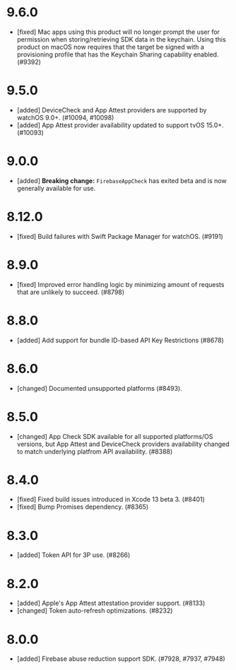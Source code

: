 # 9.6.0
- [fixed] Mac apps using this product will no longer prompt the user for
  permission when storing/retrieving SDK data in the keychain. Using this
  product on macOS now requires that the target be signed with a
  provisioning profile that has the Keychain Sharing capability
  enabled. (#9392)

# 9.5.0
- [added] DeviceCheck and App Attest providers are supported by watchOS 9.0+. (#10094, #10098)
- [added] App Attest provider availability updated to support tvOS 15.0+. (#10093)

# 9.0.0
- [added] **Breaking change:** `FirebaseAppCheck` has exited beta and is now
  generally available for use.

# 8.12.0
- [fixed] Build failures with Swift Package Manager for watchOS. (#9191)

# 8.9.0
- [fixed] Improved error handling logic by minimizing amount of requests that are unlikely to succeed. (#8798)

# 8.8.0
- [added] Add support for bundle ID-based API Key Restrictions (#8678)

# 8.6.0
- [changed] Documented unsupported platforms (#8493).

# 8.5.0
- [changed] App Check SDK available for all supported platforms/OS versions, but App Attest and
DeviceCheck providers availability changed to match underlying platfrom API availability. (#8388)

# 8.4.0
- [fixed] Fixed build issues introduced in Xcode 13 beta 3. (#8401)
- [fixed] Bump Promises dependency. (#8365)

# 8.3.0
- [added] Token API for 3P use. (#8266)

# 8.2.0
- [added] Apple's App Attest attestation provider support. (#8133)
- [changed] Token auto-refresh optimizations. (#8232)

# 8.0.0
- [added] Firebase abuse reduction support SDK. (#7928, #7937, #7948)
